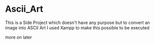 # Ascii_Art
 This is a Side Project which doesn't have any purpose but to convert an image into ASCII Art 
 I used Xampp to make this possible to be executed

 more on later

